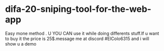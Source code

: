 # difa-20-sniping-tool-for-the-web-app
Easy mone method . U YOU CAN use it while doing differents stuff.If u want to buy it the price is 25$.message me at discord #ElColo6315 and i will show u a demo
